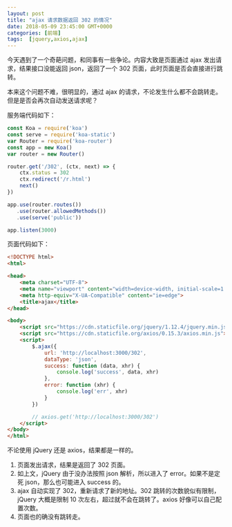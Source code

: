 ```yaml
---
layout: post
title: "ajax 请求数据返回 302 的情况"
date: 2018-05-09 23:45:00 GMT+0000
categories: [前端]
tags:  [jquery,axios,ajax]
---
```


今天遇到了一个奇葩问题，和同事有一些争论。内容大致是页面通过 ajax 发出请求，结果接口没能返回 json，返回了一个 302 页面，此时页面是否会直接进行跳转。

本来这个问题不难，很明显的，通过 ajax 的请求，不论发生什么都不会跳转走。但是是否会再次自动发送请求呢？

<!-- more -->

服务端代码如下：

```js
const Koa = require('koa')
const serve = require('koa-static')
var Router = require('koa-router')
const app = new Koa()
var router = new Router()

router.get('/302', (ctx, next) => {
    ctx.status = 302
    ctx.redirect('/r.html')
    next()
})

app.use(router.routes())
   .use(router.allowedMethods())
   .use(serve('public'))

app.listen(3000)
```

页面代码如下：

```html
<!DOCTYPE html>
<html>

<head>
    <meta charset="UTF-8">
    <meta name="viewport" content="width=device-width, initial-scale=1.0">
    <meta http-equiv="X-UA-Compatible" content="ie=edge">
    <title>ajax</title>
</head>

<body>
    <script src="https://cdn.staticfile.org/jquery/1.12.4/jquery.min.js"></script>
    <script src="https://cdn.staticfile.org/axios/0.15.3/axios.min.js"></script>
    <script>
        $.ajax({
            url: 'http://localhost:3000/302',
            dataType: 'json',
            success: function (data, xhr) {
                console.log('success', data, xhr)
            },
            error: function (xhr) {
                console.log('err', xhr)
            }
        })

        // axios.get('http://localhost:3000/302')
    </script>
</body>
</html>
```

不论使用 jQuery 还是 axios，结果都是一样的。

1. 页面发出请求，结果是返回了 302 页面。
2. 如上文，jQuery 由于没办法按照 json 解析，所以进入了 error。如果不是定死 json，那么也可能进入 success 的。
3. ajax 自动实现了 302，重新请求了新的地址。302 跳转的次数貌似有限制，jQuery 大概是限制 10 次左右，超过就不会在跳转了。axios 好像可以自己配置次数。
4. 页面也的确没有跳转走。

